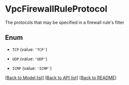 # VpcFirewallRuleProtocol

The protocols that may be specified in a firewall rule's filter

## Enum

* `TCP` (value: `'TCP'`)

* `UDP` (value: `'UDP'`)

* `ICMP` (value: `'ICMP'`)

[[Back to Model list]](../README.md#documentation-for-models) [[Back to API list]](../README.md#documentation-for-api-endpoints) [[Back to README]](../README.md)


